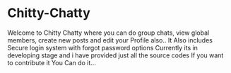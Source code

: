 # Chitty-Chatty
Welcome to Chitty Chatty where you can do group chats, view global members, create new posts and edit your Profile also..
It Also includes Secure login system with forgot password options
Currently its in developing stage and i have provided just all the source codes
If you want to contribute it You Can do it...


